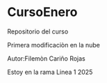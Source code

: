 # CursoEnero
Repositorio del curso

Primera modificaciòn en la nube

Autor:Filemòn Cariño Rojas

Estoy en la rama Linea 1 
2025